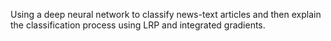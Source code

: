 Using a deep neural network to classify news-text articles and then explain the classification process using LRP and integrated gradients.
